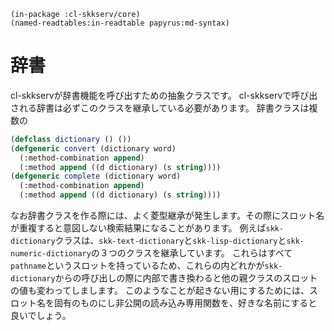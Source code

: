     (in-package :cl-skkserv/core)
    (named-readtables:in-readtable papyrus:md-syntax)

# 辞書

<!--
Copyright (C) 2017 TANIGUCHI Masaya

This program is free software; you can redistribute it and/or modify
it under the terms of the GNU General Public License as published by
the Free Software Foundation; either version 3 of the License, or
(at your option) any later version.

This program is distributed in the hope that it will be useful,
but WITHOUT ANY WARRANTY; without even the implied warranty of
MERCHANTABILITY or FITNESS FOR A PARTICULAR PURPOSE.  See the
GNU General Public License for more details.

You should have received a copy of the GNU General Public License
along with this program; if not, write to the Free Software Foundation,
Inc., 51 Franklin Street, Fifth Floor, Boston, MA 02110-1301  USA
-->

cl-skkservが辞書機能を呼び出すための抽象クラスです。
cl-skkservで呼び出される辞書は必ずこのクラスを継承している必要があります。
辞書クラスは複数の

```lisp
(defclass dictionary () ())
(defgeneric convert (dictionary word)
  (:method-combination append)
  (:method append ((d dictionary) (s string))))
(defgeneric complete (dictionary word)
  (:method-combination append)
  (:method append ((d dictionary) (s string))))
```

なお辞書クラスを作る際には、よく菱型継承が発生します。その際にスロット名が重複すると意図しない検索結果になることがあります。
例えば`skk-dictionary`クラスは、`skk-text-dictionary`と`skk-lisp-dictionary`と`skk-numeric-dictionary`の３つのクラスを継承しています。
これらはすべて`pathname`というスロットを持っているため、これらの内どれかが`skk-dictionary`からの呼び出しの際に内部で書き換わると他の親クラスのスロットの値も変わってしまします。
このようなことが起きない用にするためには、スロット名を固有のものにし非公開の読み込み専用関数を、好きな名前にすると良いでしょう。
